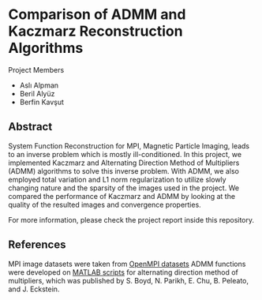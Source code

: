 # Comparison of ADMM and Kaczmarz Reconstruction Algorithms 

Project Members
- Aslı Alpman
- Beril Alyüz
- Berfin Kavşut

## Abstract

System Function Reconstruction for MPI, Magnetic Particle Imaging, leads to an inverse problem which is mostly ill-conditioned. In this project, we implemented Kaczmarz and Alternating Direction Method of Multipliers (ADMM) algorithms to solve this inverse problem. With ADMM, we also employed total variation and L1 norm regularization to utilize slowly changing nature and the sparsity of the images used in the project. We compared the performance of Kaczmarz and ADMM by looking at the quality of the resulted images and convergence properties.

For more information, please check the project report inside this repository.


## References

MPI image datasets were taken from [OpenMPI datasets](https://magneticparticleimaging.github.io/OpenMPIData.jl/latest/index.html)
ADMM functions were developed on [MATLAB scripts](https://web.stanford.edu/~boyd/papers/admm/) for alternating direction method of multipliers, which was published by S. Boyd, N. Parikh, E. Chu, B. Peleato, and J. Eckstein. 
